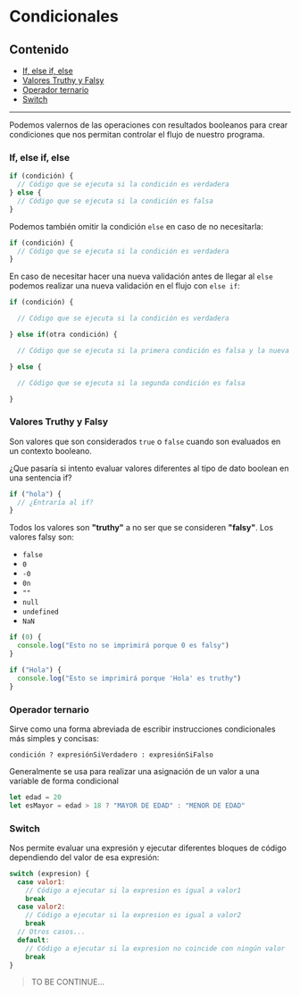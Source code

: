 # Condicionales

## Contenido

- [If, else if, else](#id1)
- [Valores Truthy y Falsy](#id2)
- [Operador ternario](#id3)
- [Switch](#id4)

---

Podemos valernos de las operaciones con resultados booleanos para crear condiciones que nos permitan controlar el flujo de nuestro programa.

### If, else if, else<a name="id1"></a>

```js
if (condición) {
  // Código que se ejecuta si la condición es verdadera
} else {
  // Código que se ejecuta si la condición es falsa
}
```

Podemos también omitir la condición `else` en caso de no necesitarla:

```js
if (condición) {
  // Código que se ejecuta si la condición es verdadera
}
```

En caso de necesitar hacer una nueva validación antes de llegar al `else` podemos realizar una nueva validación en el flujo con `else if`:

```js
if (condición) {

  // Código que se ejecuta si la condición es verdadera

} else if(otra condición) {

  // Código que se ejecuta si la primera condición es falsa y la nueva condición es verdadera

} else {

  // Código que se ejecuta si la segunda condición es falsa

}
```

### Valores Truthy y Falsy<a name="id2"></a>

Son valores que son considerados `true` o `false` cuando son evaluados en un contexto booleano.

¿Que pasaría si intento evaluar valores diferentes al tipo de dato boolean en una sentencia if?

```js
if ("hola") {
  // ¿Entraría al if?
}
```

Todos los valores son **"truthy"** a no ser que se consideren **"falsy"**. Los valores falsy son:

- `false`
- `0`
- `-0`
- `0n`
- `""`
- `null`
- `undefined`
- `NaN`

```js
if (0) {
  console.log("Esto no se imprimirá porque 0 es falsy")
}

if ("Hola") {
  console.log("Esto se imprimirá porque 'Hola' es truthy")
}
```

### Operador ternario<a name="id3"></a>

Sirve como una forma abreviada de escribir instrucciones condicionales más simples y concisas:

```
condición ? expresiónSiVerdadero : expresiónSiFalso
```

Generalmente se usa para realizar una asignación de un valor a una variable de forma condicional

```js
let edad = 20
let esMayor = edad > 18 ? "MAYOR DE EDAD" : "MENOR DE EDAD"
```

### Switch<a name="id4"></a>

Nos permite evaluar una expresión y ejecutar diferentes bloques de código dependiendo del valor de esa expresión:

```js
switch (expresion) {
  case valor1:
    // Código a ejecutar si la expresion es igual a valor1
    break
  case valor2:
    // Código a ejecutar si la expresion es igual a valor2
    break
  // Otros casos...
  default:
    // Código a ejecutar si la expresion no coincide con ningún valor
    break
}
```

> TO BE CONTINUE...
